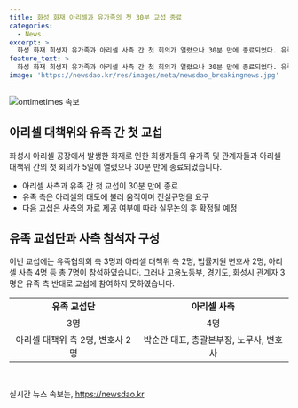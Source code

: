 ```yaml
---
title: 화성 화재 아리셀과 유가족의 첫 30분 교섭 종료
categories:
  - News
excerpt: >
  화성 화재 희생자 유가족과 아리셀 사측 간 첫 회의가 열렸으나 30분 만에 종료되었다. 유족 교섭단과 아리셀 대표 등 11명이 참석한 중간에 유족 측이 불만을 표현하며 회의를 나갔다. 유족 측은 아리셀의 준비 부족과 무성의를 비판했고, 다음 교섭은 사측의 자료 제공 여부에 따라 추후 논의될 예정이라고 밝혔다.
feature_text: >
  화성 화재 희생자 유가족과 아리셀 사측 간 첫 회의가 열렸으나 30분 만에 종료되었다. 유족 교섭단과 아리셀 대표 등 11명이 참석한 중간에 유족 측이 불만을 표현하며 회의를 나갔다. 유족 측은 아리셀의 준비 부족과 무성의를 비판했고, 다음 교섭은 사측의 자료 제공 여부에 따라 추후 논의될 예정이라고 밝혔다.
image: 'https://newsdao.kr/res/images/meta/newsdao_breakingnews.jpg'
---
```


<p><img src="https://newsdao.kr/res/images/meta/newsdao_breakingnews.jpg" alt="ontimetimes 속보" /></p>

<h2>아리셀 대책위와 유족 간 첫 교섭</h2>

<p data-ke-size="size16">화성시 아리셀 공장에서 발생한 화재로 인한 희생자들의 유가족 및 관계자들과 아리셀 대책위 간의 첫 회의가 5일에 열렸으나 30분 만에 종료되었습니다.</p>

<ul>
  <li>아리셀 사측과 유족 간 첫 교섭이 30분 만에 종료</li>
  <li>유족 측은 아리셀의 태도에 불러 움직이며 진실규명을 요구</li>
  <li>다음 교섭은 사측의 자료 제공 여부에 따라 실무논의 후 확정될 예정</li>
</ul>

<h2>유족 교섭단과 사측 참석자 구성</h2>

<p data-ke-size="size16">이번 교섭에는 유족협의회 측 3명과 아리셀 대책위 측 2명, 법률지원 변호사 2명, 아리셀 사측 4명 등 총 7명이 참석하였습니다. 그러나 고용노동부, 경기도, 화성시 관계자 3명은 유족 측 반대로 교섭에 참여하지 못하였습니다.</p>

<table>
  <tr>
    <td style="text-align: center; height: 17px;"><b>유족 교섭단</b></td>
    <td style="text-align: center; height: 17px;"><b>아리셀 사측</b></td>
  </tr>
  <tr>
    <td style="text-align: center; height: 17px;">3명</td>
    <td style="text-align: center; height: 17px;">4명</td>
  </tr>
  <tr>
    <td style="text-align: center; height: 17px;">아리셀 대책위 측 2명, 변호사 2명</td>
    <td style="text-align: center; height: 17px;">박순관 대표, 총괄본부장, 노무사, 변호사</td>
  </tr>
</table>

<p data-ke-size="size16">&nbsp;</p>
실시간 뉴스 속보는, <a href="https://newsdao.kr" rel="dofollow">https://newsdao.kr</a>


